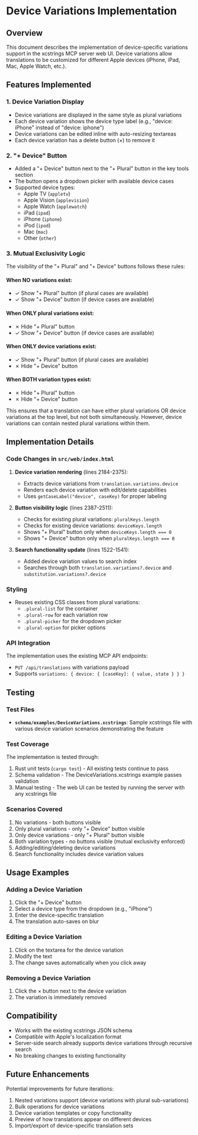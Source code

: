 # Device Variations Implementation

## Overview

This document describes the implementation of device-specific variations support in the xcstrings MCP server web UI. Device variations allow translations to be customized for different Apple devices (iPhone, iPad, Mac, Apple Watch, etc.).

## Features Implemented

### 1. Device Variation Display

- Device variations are displayed in the same style as plural variations
- Each device variation shows the device type label (e.g., "device: iPhone" instead of "device: iphone")
- Device variations can be edited inline with auto-resizing textareas
- Each device variation has a delete button (×) to remove it

### 2. "+ Device" Button

- Added a "+ Device" button next to the "+ Plural" button in the key tools section
- The button opens a dropdown picker with available device cases
- Supported device types:
  - Apple TV (`appletv`)
  - Apple Vision (`applevision`)
  - Apple Watch (`applewatch`)
  - iPad (`ipad`)
  - iPhone (`iphone`)
  - iPod (`ipod`)
  - Mac (`mac`)
  - Other (`other`)

### 3. Mutual Exclusivity Logic

The visibility of the "+ Plural" and "+ Device" buttons follows these rules:

#### When NO variations exist:

- ✓ Show "+ Plural" button (if plural cases are available)
- ✓ Show "+ Device" button (if device cases are available)

#### When ONLY plural variations exist:

- ✗ Hide "+ Plural" button
- ✓ Show "+ Device" button (if device cases are available)

#### When ONLY device variations exist:

- ✓ Show "+ Plural" button (if plural cases are available)
- ✗ Hide "+ Device" button

#### When BOTH variation types exist:

- ✗ Hide "+ Plural" button
- ✗ Hide "+ Device" button

This ensures that a translation can have either plural variations OR device variations at the top level, but not both simultaneously. However, device variations can contain nested plural variations within them.

## Implementation Details

### Code Changes in `src/web/index.html`

1. **Device variation rendering** (lines 2184-2375):
   - Extracts device variations from `translation.variations.device`
   - Renders each device variation with edit/delete capabilities
   - Uses `getCaseLabel("device", caseKey)` for proper labeling

2. **Button visibility logic** (lines 2387-2511):
   - Checks for existing plural variations: `pluralKeys.length`
   - Checks for existing device variations: `deviceKeys.length`
   - Shows "+ Plural" button only when `deviceKeys.length === 0`
   - Shows "+ Device" button only when `pluralKeys.length === 0`

3. **Search functionality update** (lines 1522-1541):
   - Added device variation values to search index
   - Searches through both `translation.variations?.device` and `substitution.variations?.device`

### Styling

- Reuses existing CSS classes from plural variations:
  - `.plural-list` for the container
  - `.plural-row` for each variation row
  - `.plural-picker` for the dropdown picker
  - `.plural-option` for picker options

### API Integration

The implementation uses the existing MCP API endpoints:

- `PUT /api/translations` with variations payload
- Supports `variations: { device: { [caseKey]: { value, state } } }`

## Testing

### Test Files

- **`schema/examples/DeviceVariations.xcstrings`**: Sample xcstrings file with various device variation scenarios demonstrating the feature

### Test Coverage

The implementation is tested through:

1. Rust unit tests (`cargo test`) - All existing tests continue to pass
2. Schema validation - The DeviceVariations.xcstrings example passes validation
3. Manual testing - The web UI can be tested by running the server with any xcstrings file

### Scenarios Covered

1. No variations - both buttons visible
2. Only plural variations - only "+ Device" button visible
3. Only device variations - only "+ Plural" button visible
4. Both variation types - no buttons visible (mutual exclusivity enforced)
5. Adding/editing/deleting device variations
6. Search functionality includes device variation values

## Usage Examples

### Adding a Device Variation

1. Click the "+ Device" button
2. Select a device type from the dropdown (e.g., "iPhone")
3. Enter the device-specific translation
4. The translation auto-saves on blur

### Editing a Device Variation

1. Click on the textarea for the device variation
2. Modify the text
3. The change saves automatically when you click away

### Removing a Device Variation

1. Click the × button next to the device variation
2. The variation is immediately removed

## Compatibility

- Works with the existing xcstrings JSON schema
- Compatible with Apple's localization format
- Server-side search already supports device variations through recursive search
- No breaking changes to existing functionality

## Future Enhancements

Potential improvements for future iterations:

1. Nested variations support (device variations with plural sub-variations)
2. Bulk operations for device variations
3. Device variation templates or copy functionality
4. Preview of how translations appear on different devices
5. Import/export of device-specific translation sets
